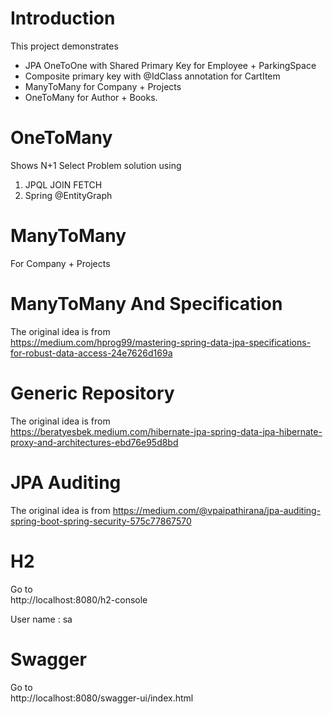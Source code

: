 # Introduction

This project demonstrates

- JPA OneToOne with Shared Primary Key for Employee + ParkingSpace
- Composite primary key with @IdClass annotation for CartItem
- ManyToMany for Company + Projects
- OneToMany for Author + Books.

# OneToMany

Shows N+1 Select Problem solution using

1. JPQL JOIN FETCH
2. Spring @EntityGraph

# ManyToMany

For Company + Projects

# ManyToMany And Specification

The original idea is from  
https://medium.com/hprog99/mastering-spring-data-jpa-specifications-for-robust-data-access-24e7626d169a

# Generic Repository

The original idea is from  
https://beratyesbek.medium.com/hibernate-jpa-spring-data-jpa-hibernate-proxy-and-architectures-ebd76e95d8bd

# JPA Auditing

The original idea is from
https://medium.com/@vpaipathirana/jpa-auditing-spring-boot-spring-security-575c77867570

# H2

Go to  
http://localhost:8080/h2-console

User name : sa

# Swagger

Go to  
http://localhost:8080/swagger-ui/index.html



